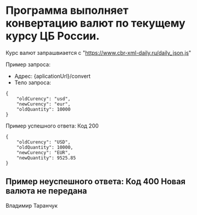 # Программа выполняет  конвертацию валют по текущему курсу ЦБ России.

Курс валют запрашвиается с  "https://www.cbr-xml-daily.ru/daily_json.js"

Пример запроса:
* Адрес:  {aplicationUrl}/convert
* Тело запроса:
```
{
    "oldCurency": "usd",
    "newCurency": "eur",
    "oldQuantity": 10000
}
```
Пример успешного ответа:
Код 200
```
{
    "oldCurency": "USD",
    "oldQuantity": 10000,
    "newCurency": "EUR",
    "newQuantity": 9525.85
}
```
Пример неуспешного ответа:
Код 400
Новая валюта не передана
---
Владимир Таранчук
